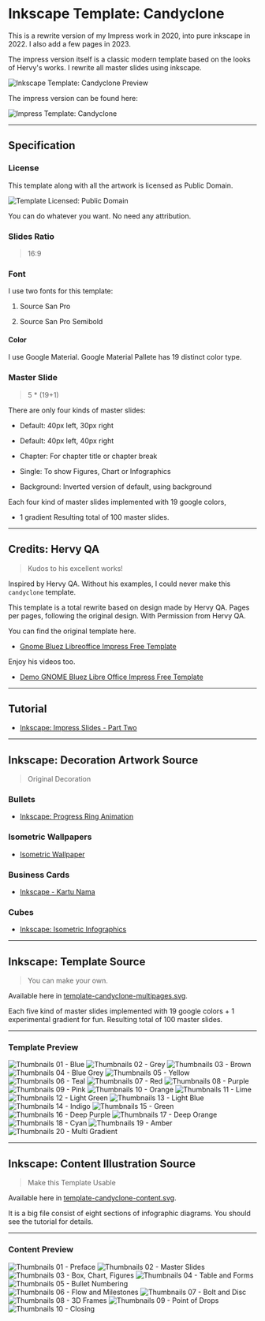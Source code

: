 # Inkscape Template: Candyclone

This is a rewrite version of my Impress work in 2020,
into pure inkscape in 2022.
I also add a few pages in 2023.

The impress version itself is a
classic modern template based on the looks of Hervy's works.
I rewrite all master slides using inkscape.

![Inkscape Template: Candyclone Preview][template-candy]

The impress version can be found here:

![Impress Template: Candyclone][impress-slides]

-- -- --

## Specification

### License

This template along with all the artwork is licensed as Public Domain.

![Template Licensed: Public Domain][public-domain]

You can do whatever you want.
No need any attribution.

### Slides Ratio

> 16:9

### Font

I use two fonts for this template:

1. Source San Pro

2. Source San Pro Semibold

#### Color

I use Google Material.
Google Material Pallete has 19 distinct color type.

### Master Slide

> 5 * (19+1)

There are only four kinds of master slides:

* Default: 40px left, 30px right

* Default: 40px left, 40px right

* Chapter: For chapter title or chapter break

* Single: To show Figures, Chart or Infographics

* Background: Inverted version of default, using background

Each four kind of master slides implemented with 19 google colors,
+ 1 gradient
Resulting total of 100 master slides.

-- -- --

## Credits: Hervy QA

> Kudos to his excellent works!

Inspired by Hervy QA.
Without his examples, I could never make this `candyclone` template.

This template is a total rewrite based on design made by Hervy QA. 
Pages per pages, following the original design. 
With Permission from Hervy QA.

You can find the original template here.

* [Gnome Bluez Libreoffice Impress Free Template][hervy-qa-bluez]

Enjoy his videos too.

* [Demo GNOME Bluez Libre Office Impress Free Template][hervy-qa-video]

-- -- --

## Tutorial

* [Inkscape: Impress Slides - Part Two][impress-slides-2]

-- -- --

## Inkscape: Decoration Artwork Source

> Original Decoration

### Bullets

* [Inkscape: Progress Ring Animation][progress-ring]

### Isometric Wallpapers

* [Isometric Wallpaper][isometric-wall]

### Business Cards

* [Inkscape - Kartu Nama][kartu-nama]

### Cubes

* [Inkscape: Isometric Infographics][isometric-cubes]

-- -- --

## Inkscape: Template Source

> You can make your own.

Available here in [template-candyclone-multipages.svg][candyclone-template].

Each five kind of master slides implemented with
19 google colors + 1 experimental gradient for fun.
Resulting total of 100 master slides.

-- -- --

### Template Preview

![Thumbnails 01 - Blue][template-thumbs-01]
![Thumbnails 02 - Grey][template-thumbs-02]
![Thumbnails 03 - Brown][template-thumbs-03]
![Thumbnails 04 - Blue Grey][template-thumbs-04]
![Thumbnails 05 - Yellow][template-thumbs-05]
![Thumbnails 06 - Teal][template-thumbs-06]
![Thumbnails 07 - Red][template-thumbs-07]
![Thumbnails 08 - Purple][template-thumbs-08]
![Thumbnails 09 - Pink][template-thumbs-09]
![Thumbnails 10 - Orange][template-thumbs-10]
![Thumbnails 11 - Lime][template-thumbs-11]
![Thumbnails 12 - Light Green][template-thumbs-12]
![Thumbnails 13 - Light Blue][template-thumbs-13]
![Thumbnails 14 - Indigo][template-thumbs-14]
![Thumbnails 15 - Green][template-thumbs-15]
![Thumbnails 16 - Deep Purple][template-thumbs-16]
![Thumbnails 17 - Deep Orange][template-thumbs-17]
![Thumbnails 18 - Cyan][template-thumbs-18]
![Thumbnails 19 - Amber][template-thumbs-19]
![Thumbnails 20 - Multi Gradient][template-thumbs-20]

-- -- --

## Inkscape: Content Illustration Source

> Make this Template Usable

Available here in [template-candyclone-content.svg][candyclone-content].

It is a big file consist of eight sections of infographic diagrams.
You should see the tutorial for details.

-- -- --

### Content Preview

![Thumbnails 01 - Preface][template-content-01]
![Thumbnails 02 - Master Slides][template-content-02]
![Thumbnails 03 - Box, Chart, Figures][template-content-03]
![Thumbnails 04 - Table and Forms][template-content-04]
![Thumbnails 05 - Bullet Numbering][template-content-05]
![Thumbnails 06 - Flow and Milestones][template-content-06]
![Thumbnails 07 - Bolt and Disc][template-content-07]
![Thumbnails 08 - 3D Frames][template-content-08]
![Thumbnails 09 - Point of Drops][template-content-09]
![Thumbnails 10 - Closing][template-content-10]

[impress-slides]:   https://github.com/epsi-rns/berkas2/tree/master/impress-presentation
[template-candy]:   https://github.com/epsi-rns/candyclone-inkscape/raw/main/images/template-candyclone-cover.png
[public-domain]:    https://github.com/epsi-rns/candyclone-inkscape/raw/main/images/cc-pdm.png
[impress-slides-2]: https://epsi-rns.gitlab.io/design/2020/09-impress/22/inkscape-impress-slides-02/
[hervy-qa-bluez]:   https://hervyqa.com/gnome-bluez-libreoffice-impress-free-template/
[hervy-qa-video]:   http://www.youtube.com/watch?v=O3urHT5AHG8

[candyclone-template]:  https://github.com/epsi-rns/candyclone-inkscape/blob/main/template-candyclone-multipages.svg
[candyclone-content]:   https://github.com/epsi-rns/candyclone-inkscape/blob/main/template-candyclone-content.svg

[template-thumbs-01]:https://raw.githubusercontent.com/epsi-rns/candyclone-inkscape/main/thumbs-template/01-blue.png
[template-thumbs-02]:https://raw.githubusercontent.com/epsi-rns/candyclone-inkscape/main/thumbs-template/02-grey.png
[template-thumbs-03]:https://raw.githubusercontent.com/epsi-rns/candyclone-inkscape/main/thumbs-template/03-brown.png
[template-thumbs-04]:https://raw.githubusercontent.com/epsi-rns/candyclone-inkscape/main/thumbs-template/04-blue-grey.png
[template-thumbs-05]:https://raw.githubusercontent.com/epsi-rns/candyclone-inkscape/main/thumbs-template/05-yellow.png
[template-thumbs-06]:https://raw.githubusercontent.com/epsi-rns/candyclone-inkscape/main/thumbs-template/06-teal.png
[template-thumbs-07]:https://raw.githubusercontent.com/epsi-rns/candyclone-inkscape/main/thumbs-template/07-red.png
[template-thumbs-08]:https://raw.githubusercontent.com/epsi-rns/candyclone-inkscape/main/thumbs-template/08-purple.png
[template-thumbs-09]:https://raw.githubusercontent.com/epsi-rns/candyclone-inkscape/main/thumbs-template/09-pink.png
[template-thumbs-10]:https://raw.githubusercontent.com/epsi-rns/candyclone-inkscape/main/thumbs-template/10-orange.png
[template-thumbs-11]:https://raw.githubusercontent.com/epsi-rns/candyclone-inkscape/main/thumbs-template/11-lime.png
[template-thumbs-12]:https://raw.githubusercontent.com/epsi-rns/candyclone-inkscape/main/thumbs-template/12-light-green.png
[template-thumbs-13]:https://raw.githubusercontent.com/epsi-rns/candyclone-inkscape/main/thumbs-template/13-light-blue.png
[template-thumbs-14]:https://raw.githubusercontent.com/epsi-rns/candyclone-inkscape/main/thumbs-template/14-indigo.png
[template-thumbs-15]:https://raw.githubusercontent.com/epsi-rns/candyclone-inkscape/main/thumbs-template/15-green.png
[template-thumbs-16]:https://raw.githubusercontent.com/epsi-rns/candyclone-inkscape/main/thumbs-template/16-deep-purple.png
[template-thumbs-17]:https://raw.githubusercontent.com/epsi-rns/candyclone-inkscape/main/thumbs-template/17-deep-orange.png
[template-thumbs-18]:https://raw.githubusercontent.com/epsi-rns/candyclone-inkscape/main/thumbs-template/18-cyan.png
[template-thumbs-19]:https://raw.githubusercontent.com/epsi-rns/candyclone-inkscape/main/thumbs-template/19-amber.png
[template-thumbs-20]:https://raw.githubusercontent.com/epsi-rns/candyclone-inkscape/main/thumbs-template/20-multi-gradient.png


[template-content-01]:https://raw.githubusercontent.com/epsi-rns/candyclone-inkscape/main/thumbs-content/01-preface.png
[template-content-02]:https://raw.githubusercontent.com/epsi-rns/candyclone-inkscape/main/thumbs-content/02-master-slides.png
[template-content-03]:https://raw.githubusercontent.com/epsi-rns/candyclone-inkscape/main/thumbs-content/03-box-chart-figures.png
[template-content-04]:https://raw.githubusercontent.com/epsi-rns/candyclone-inkscape/main/thumbs-content/04-table-and-form.png
[template-content-05]:https://raw.githubusercontent.com/epsi-rns/candyclone-inkscape/main/thumbs-content/05-bullet-numbering.png
[template-content-06]:https://raw.githubusercontent.com/epsi-rns/candyclone-inkscape/main/thumbs-content/06-flow-and-milestones.png
[template-content-07]:https://raw.githubusercontent.com/epsi-rns/candyclone-inkscape/main/thumbs-content/07-bolt-and-disc.png
[template-content-08]:https://raw.githubusercontent.com/epsi-rns/candyclone-inkscape/main/thumbs-content/08-3d-frames.png
[template-content-09]:https://raw.githubusercontent.com/epsi-rns/candyclone-inkscape/main/thumbs-content/09-point-of-drops.png
[template-content-10]:https://raw.githubusercontent.com/epsi-rns/candyclone-inkscape/main/thumbs-content/10-closing.png


[isometric-wall]:   https://github.com/epsi-rns/isometric-wallpaper
[kartu-nama]:       https://akutidaktahu.netlify.app/inkscape/2017/10/03/kartu-nama.html
[isometric-cubes]:  https://epsi-rns.gitlab.io/design/2015/11/11/inkscape-isometric-infographics/
[progress-ring]:    https://epsi-rns.gitlab.io/design/2017/11/15/inkscape-progress-ring/
